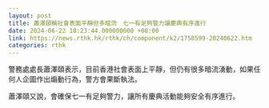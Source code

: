 ```yaml
---
layout: post
title: 蕭澤頤稱社會表面平靜但多暗流　七一有足夠警力讓慶典有序進行
date: 2024-06-22 18:23:44.000000000 +08:00
link: https://news.rthk.hk/rthk/ch/component/k2/1758599-20240622.htm
categories: rthk
---
```


警務處處長蕭澤頤表示，目前香港社會表面上平靜，但仍有很多暗流湧動，如果任何人企圖作出煽動行為，警方會果斷執法。

蕭澤頤又說，會確保七一有足夠警力，讓所有慶典活動能夠安全有序進行。
